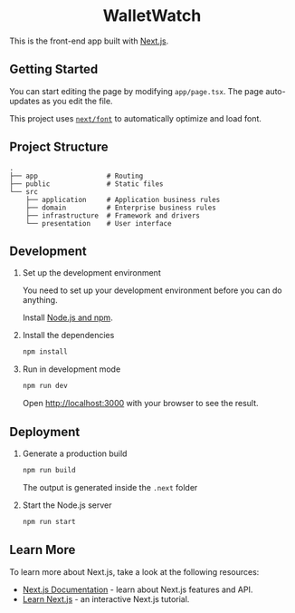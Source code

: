 <h1 align="center">WalletWatch</h1>

This is the front-end app built with [Next.js](https://nextjs.org/).

## Getting Started

You can start editing the page by modifying `app/page.tsx`. The page auto-updates as you edit the file.

This project uses [`next/font`](https://nextjs.org/docs/basic-features/font-optimization) to automatically optimize and load font.

## Project Structure

```
.
├── app                 # Routing
├── public              # Static files
└── src
    ├── application     # Application business rules
    ├── domain          # Enterprise business rules
    ├── infrastructure  # Framework and drivers
    └── presentation    # User interface
```

## Development

1. Set up the development environment

   You need to set up your development environment before you can do anything.

   Install [Node.js and npm](https://nodejs.org/en/download/).

2. Install the dependencies

   ```bash
   npm install
   ```

3. Run in development mode

   ```bash
   npm run dev
   ```

   Open [http://localhost:3000](http://localhost:3000) with your browser to see the result.

## Deployment

1. Generate a production build

   ```bash
   npm run build
   ```

   The output is generated inside the `.next` folder

2. Start the Node.js server

   ```bash
   npm run start
   ```

## Learn More

To learn more about Next.js, take a look at the following resources:

- [Next.js Documentation](https://nextjs.org/docs) - learn about Next.js features and API.
- [Learn Next.js](https://nextjs.org/learn) - an interactive Next.js tutorial.
